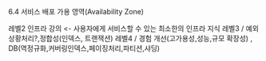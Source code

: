 
6.4 서비스 배포
가용 영역(Availability Zone)

레벨2 인프라 강의 <- 사용자에게 서비스할 수 있는 최소한의 인프라 지식
레벨3 / 예외상황처리?,정합성(인덱스, 트랜잭션)
레벨4 / 경험 개선(고가용성,성능,규모 확장성) , DB(역정규화,커버링인덱스,페이징처리,파티션,샤딩)

